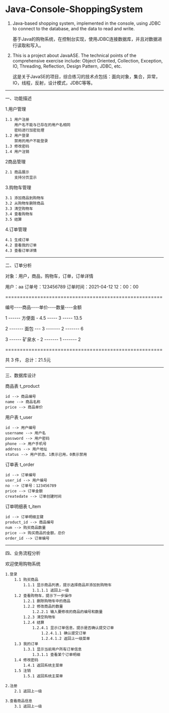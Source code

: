 # Java-Console-ShoppingSystem

1. Java-based shopping system, implemented in the console, using JDBC to connect to the database, and the data to read and write.

    基于Java的购物系统，在控制台实现，使用JDBC连接数据库，并且对数据进行读取和写入。                    

2. This is a project about JavaASE. The technical points of the comprehensive exercise include: Object Oriented, Collection, Exception, IO, Threading, Reflection, Design Pattern, JDBC, etc.

    这是关于JavaSE的项目，综合练习的技术点包括：面向对象，集合，异常，IO，线程，反射，设计模式，JDBC等等。

---
一、功能描述

1.用户管理

    1.1 用户注册
        用户名不能与已存在的用户名相同
        密码进行加密处理
    1.2 用户登录
        禁用的用户不能登录
    1.3 修改密码
    1.4 用户注销
    
2商品管理

    2.1 商品展示
        支持分页显示
        
3.购物车管理

    3.1 添加商品到购物车
    3.2 从购物车删除商品
    3.3 清空购物车
    3.4 查看购物车
    3.5 结算
    
4.订单管理

    4.1 生成订单
    4.2 查看我的订单
    4.3 查看订单详情

---

二、订单分析

对象：用户，商品，购物车，订单，订单详情

用户：aa   订单号：123456789   订单时间：2021-04-12 12：00：00

======================================================

编号----商品----单价----数量----金额

1 ------ 方便面 - 4.5 ----- 3 ----- 13.5

2 ------- 面包 --- 3 ------- 2 ------- 6

3 ------ 矿泉水 - 2 ------- 1 ------- 2

======================================================

共 3 件， 总计：21.5元

---

三、数据库设计

商品表
t_product

    id --> 商品编号
    name --> 商品名称
    price --> 商品单价

用户表
t_user

    id --> 用户编号
    username --> 用户名
    password --> 用户密码
    phone --> 用户手机号
    address --> 用户地址
    status --> 用户状态，1表示已用，0表示禁用

订单表
t_order

    id --> 订单编号
    user_id --> 用户编号
    no --> 订单号：123456789
    price --> 订单金额
    createdate --> 订单创建时间

订单明细表
t_item

    id --> 订单明细主键
    product_id --> 商品编号
    num --> 购买商品数量
    price --> 购买商品的金额，总价
    order_id --> 订单编号

---

四、业务流程分析

欢迎使用购物系统

    1.登录
        1.1 购买商品
            1.1.1 显示商品列表，提示选择商品并添加到购物车
                1.1.1.1 返回上一级
        1.2 查看购物车，提示下一步操作
            1.2.1 删除购物车中的商品
            1.2.2 修改商品的数量
                1.2.2.1 输入要修改的商品的编号和数量
            1.2.3 清空购物车
            1.2.4 结算
                1.2.4.1 显示订单信息，提示是否确认提交订单
                    1.2.4.1.1 确认提交订单
                    1.2.4.1.2 返回上一级菜单
        1.3 我的订单
            1.3.1 显示当前用户所有订单信息
                1.3.1.1 查看某个订单明细
        1.4 修改密码
            1.4.1 返回系统主菜单
        1.5 注销
            1.5.1 返回系统主菜单
            
    2.注册
        2.1 返回上一级
        
    3.查看商品信息
        3.1 返回上一级
